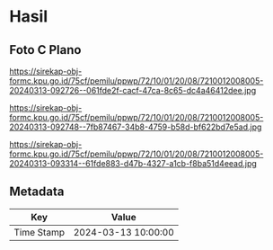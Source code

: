 # Hasil

## Foto C Plano

https://sirekap-obj-formc.kpu.go.id/75cf/pemilu/ppwp/72/10/01/20/08/7210012008005-20240313-092726--061fde2f-cacf-47ca-8c65-dc4a46412dee.jpg

https://sirekap-obj-formc.kpu.go.id/75cf/pemilu/ppwp/72/10/01/20/08/7210012008005-20240313-092748--7fb87467-34b8-4759-b58d-bf622bd7e5ad.jpg

https://sirekap-obj-formc.kpu.go.id/75cf/pemilu/ppwp/72/10/01/20/08/7210012008005-20240313-093314--61fde883-d47b-4327-a1cb-f8ba51d4eead.jpg


## Metadata

| Key        | Value               |
| ---------- | ------------------- |
| Time Stamp | 2024-03-13 10:00:00 |



